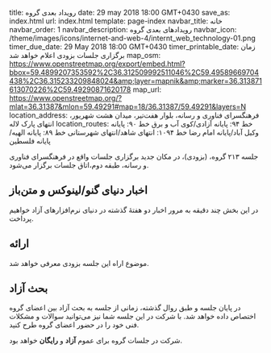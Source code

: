 title: رویداد بعدی گروه
date: 29 may 2018 18:00 GMT+0430
save_as: index.html
url: index.html
template: page-index
navbar_title: خانه
navbar_order: 1
navbar_description: رویدادهای بعدی گروه
navbar_icon: /theme/images/icons/internet-and-web-4/internt_web_technology-01.png
timer_due_date: 29 May 2018 18:00 GMT+0430
timer_printable_date: زمان برگزاری جلسات بزودی اعلام خواهد شد
map_osm: https://www.openstreetmap.org/export/embed.html?bbox=59.4899207353592%2C36.312509992511046%2C59.49589669704438%2C36.315233209848024&amp;layer=mapnik&amp;marker=36.313871613070226%2C59.49290871620178
map_url: https://www.openstreetmap.org/?mlat=36.31387&mlon=59.49291#map=18/36.31387/59.49291&layers=N
location_address: فرهنگسرای فناوری و رسانه، بلوار هفت‌تیر، میدان هشت شهریور، انتهای پارک لاله 
location_routes:  خط ۹۴: پایانه آزادی/کوی آب و برق
    خط ۹۰: پایانه وکیل آباد/پایانه امام رضا
    خط ۱۰۹۴: انتهای شاهد/انتهای شهرستانی
    خط ۸۹: پایانه الهیه/پایانه فلسطین


جلسه ۲۱۳ گروه، (بزودی)، در مکان جدید برگزاری جلسات واقع در
فرهنگسرای فناوری و رسانه، طبقه دوم،‌اتاق جلسات برگزار می‌شود.

## اخبار دنیای گنو/لینوکس و متن‌باز
در این بخش چند دقیقه به مرور اخبار دو هفتهٔ گذشته در دنیای نرم‌افزارهای
آزاد خواهیم پرداخت.

## ارائه
موضوع اراه این جلسه بزودی معرفی خواهد شد.

## بحث آزاد
در پایان جلسه و طبق روال گذشته، زمانی از جلسه به بحث آزاد بین اعضای گروه
اختصاص داده خواهد شد. با شرکت در این جلسه شما نیز می‌توانید سوالات و مشکلات
فنی خود را در حضور اعضای گروه طرح کنید.

شرکت در جلسات گروه برای عموم **آزاد** و **رایگان** خواهد بود.

[1]: {filename}/pages/contact.md
